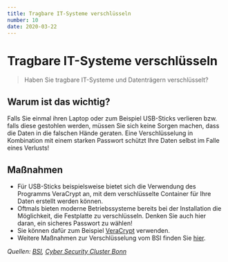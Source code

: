 ```yaml
---
title: Tragbare IT-Systeme verschlüsseln
number: 10
date: 2020-03-22
---
```


# Tragbare IT-Systeme verschlüsseln

> Haben Sie tragbare IT-Systeme und Datenträgern verschlüsselt?

## Warum ist das wichtig? 
Falls Sie einmal ihren Laptop oder zum Beispiel USB-Sticks verlieren bzw. falls diese gestohlen werden, müssen Sie sich keine Sorgen machen, dass die Daten in die falschen Hände geraten. Eine Verschlüsselung in Kombination mit einem starken Passwort schützt Ihre Daten selbst im Falle eines Verlusts!

## Maßnahmen
* Für USB-Sticks beispielsweise bietet sich die Verwendung des Programms VeraCrypt an, mit dem verschlüsselte Container für Ihre Daten erstellt werden können. 
* Oftmals bieten moderne Betriebssysteme bereits bei der Installation die Möglichkeit, die Festplatte zu verschlüsseln. Denken Sie auch hier daran, ein sicheres Passwort zu wählen!
* Sie können dafür zum Beispiel
[VeraCrypt](https://www.heise.de/download/product/veracrypt-95747) verwenden.
* Weitere Maßnahmen zur Verschlüsselung vom BSI finden Sie <a href="https://www.bsi-fuer-buerger.de/BSIFB/DE/Empfehlungen/Verschluesselung/Verschluesselung_node.html" target="_blank">hier</a>.

*Quellen: <a href="https://www.bsi.bund.de/SharedDocs/Downloads/DE/BSI/Cyber-Sicherheit/Themen/empfehlung_home_office.html" target="_blank">BSI</a>, <a href="https://cyber-security-cluster.eu/de/aktuelles/sicher-home-office.html" target="_blank">Cyber Security Cluster Bonn</a>*
